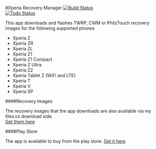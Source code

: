 #Xperia Recovery Manager
[![Build Status](https://travis-ci.org/championswimmer/Xperia_FOTAKernel_Manager_Android_App.svg?branch=v3)](https://travis-ci.org/championswimmer/Xperia_FOTAKernel_Manager_Android_App)    
[![Todo Status](http://www.todo-ci.org/b/championswimmer/Xperia_FOTAKernel_Manager_Android_App)](http://www.todo-ci.org/r/championswimmer/Xperia_FOTAKernel_Manager_Android_App)    

This app downloads and flashes TWRP, CWM or PhilzTouch recovery images for the following supported phones    
+ Xperia Z   
+ Xperia ZR   
+ Xperia ZL   
+ Xperia Z1   
+ Xperia Z1 Compact   
+ Xperia Z Ultra
+ Xperia Z2   
+ Xperia Tablet Z (WiFi and LTE)    
+ Xperia T   
+ Xperia V    
+ Xperia SP    


####Recovery Images

The recovery images that the app downloads are also available via my files.cs download side.   
[Get them here](http://files.championswimmer.in)

####Play Store    

The app is available to buy from the play store.
[Get it here](https://play.google.com/store/apps/details?id=in.championswimmer.twrpxperia)
